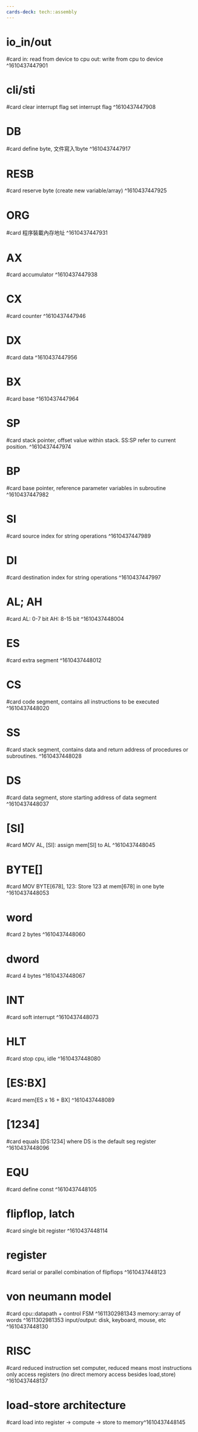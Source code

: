 ```yaml
---
cards-deck: tech::assembly
---
```


# io_in/out
#card
in: read from device to cpu
out: write from cpu to device
^1610437447901

# cli/sti
#card
clear interrupt flag
set interrupt flag
^1610437447908

# DB
#card
define byte, 文件寫入1byte
^1610437447917

# RESB
#card
reserve byte (create new variable/array)
^1610437447925

# ORG
#card
程序裝載內存地址
^1610437447931

# AX
#card
accumulator
^1610437447938

# CX
#card
counter
^1610437447946

# DX
#card
data
^1610437447956

# BX
#card
base
^1610437447964

# SP
#card
stack pointer, offset value within stack. SS:SP refer to current position.
^1610437447974

# BP
#card
base pointer, reference parameter variables in subroutine
^1610437447982

# SI
#card
source index for string operations
^1610437447989

# DI
#card
destination index for string operations
^1610437447997

# AL; AH
#card
AL: 0-7 bit
AH: 8-15 bit
^1610437448004

# ES
#card
extra segment
^1610437448012

# CS
#card
code segment, contains all instructions to be executed
^1610437448020

# SS
#card
stack segment, contains data and return address of procedures or subroutines.
^1610437448028

# DS
#card
data segment, store starting address of data segment
^1610437448037

# \[SI\]
#card
MOV AL, \[SI\]: assign mem\[SI\] to AL
^1610437448045

# BYTE\[\]
#card
MOV BYTE[678], 123: Store 123 at mem[678] in one byte
^1610437448053

# word
#card
2 bytes
^1610437448060

# dword
#card
4 bytes
^1610437448067

# INT
#card
soft interrupt
^1610437448073

# HLT
#card
stop cpu, idle
^1610437448080

# \[ES:BX\]
#card
mem\[ES x 16 + BX\]
^1610437448089

# \[1234\]
#card
equals \[DS:1234\] where DS is the default seg register
^1610437448096

# EQU
#card
define const
^1610437448105

# flipflop, latch
#card
single bit register
^1610437448114

# register
#card
serial or parallel combination of flipflops
^1610437448123

# von neumann model
#card
cpu::datapath + control FSM
^1611302981343
memory::array of words
^1611302981353
input/output: disk, keyboard, mouse, etc
^1610437448130

# RISC
#card
reduced instruction set computer, reduced means most instructions only access registers (no direct memory access besides load,store)
^1610437448137

# load-store architecture
#card
load into register -> compute -> store to memory^1610437448145
